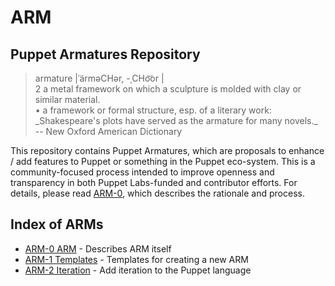 ARM
===

Puppet Armatures Repository
---------------------------

<blockquote>
armature |ˈärməCHər, -ˌCHo͝or |<br />
2 a metal framework on which a sculpture is molded with clay or similar material. <br />
• a framework or formal structure, esp. of a literary work: _Shakespeare's plots have served as the armature for many novels._<br />
-- New Oxford American Dictionary
</blockquote>

This repository contains Puppet Armatures, which are proposals to enhance / add features to Puppet or something in the Puppet
eco-system. This is a community-focused process intended to improve openness and transparency in both Puppet Labs-funded
and contributor efforts. For details, please read [ARM-0](arm-0.arm/index.md), which describes the rationale and process.

Index of ARMs
-------------
* [ARM-0 ARM](arm-0.arm/index.md) - Describes ARM itself
* [ARM-1 Templates](arm-1.templates/index.md) - Templates for creating a new ARM
* [ARM-2 Iteration](arm-2.iteration/index.md) - Add iteration to the Puppet language


